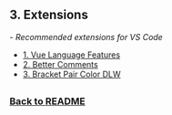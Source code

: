 ## 3. Extensions

*<em>- Recommended extensions for VS Code</em>*

- [1. Vue Language Features](https://github.com/vuejs/language-tools)
- [2. Better Comments](https://github.com/aaron-bond/better-comments)
- [3. Bracket Pair Color DLW](https://github.com/EmersonGarrido/bracket-pair-dlw)

## 
### [Back to README](../README.md)
## 